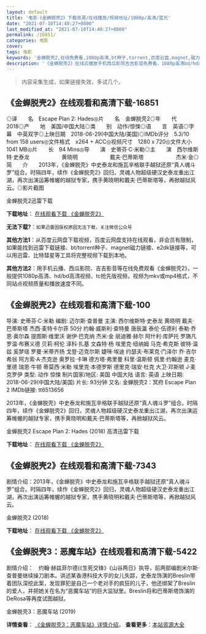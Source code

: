 ```yaml
---
layout: default
title: '电影《金蝉脱壳2》下载资源/在线播放/视频地址/1080p/高清/蓝光'
date: "2021-07-10T14:40:27+0800"
last_modified_at: "2021-07-10T14:40:27+0800"
permalink: /16851/
categories: 电影
cover:
tags: 电影
keywords: '金蝉脱壳2,在线免费看,1080p高清,bt种子,torrent,百度云盘,magnet,磁力链,迅雷下载资源'
description: '《金蝉脱壳2》在线云播放手机西瓜影院吉吉影音免费看，1080p高清bd/hd未删减完整版和tc抢先枪版，mkv/mp4格式，附带bt/torrent种子、magnet/磁力链、百度云盘、网盘资源迅雷下载链接'
---
```


>内容采集生成，如果链接失效，多试几个。


## 《金蝉脱壳2》在线观看和高清下载-16851

◎译　　名　Escape Plan 2: Hades◎片　　名　金蝉脱壳2◎年　　代　2018◎产　　地　美国/中国大陆◎类　　别　动作/惊悚◎语　　言　英语◎字　　幕　中英双字◎上映日期　2018-06-29(中国大陆/美国)◎IMDb评分　5.3/10 from 158 users◎文件格式　x264 + ACC◎视频尺寸　1280 x 720◎文件大小　1041 MB◎片　　长　94 Mins◎导　　演　史蒂芬·C·米勒◎主　　演　西尔维斯特·史泰龙　　　　　　黄晓明　　　　　　戴夫·巴蒂斯塔　　　　　　杰米·金◎简　　介　　2013年，《金蝉脱壳》中史泰龙和施瓦辛格联手越狱还原“真人魂斗罗”组合。时隔四年，续作《金蝉脱壳2》回归，灵魂人物超级硬汉史泰龙重出江湖，再次出演运筹帷幄的越狱专家，携手黄晓明和戴夫·巴蒂斯塔等，再掀越狱风云。◎影片截图


金蝉脱壳2迅雷下载

**下载地址**： [在线观看下载 《金蝉脱壳2》](https://www.993dy.com//vod-detail-id-30642.html) 


**无法下载?**：`如果迅雷因版权原因无法下载，关注微信公众号 `

**其他方法1**：从百度云网盘下载视频，百度云网盘支持在线观看，非会员有限制，如果能找到迅雷下载链接、bt/torrent种子、magnet磁力链接、e2dk链接等，可以用迅雷、比特彗星等工具将完整视频下载到本地。

**其他方法2**：用手机云播、西瓜影院、吉吉影音等在线免费观看《金蝉脱壳2》，一般提供1080p高清、hd/bd高清视频、tc抢先版视频，视频为mkv或mp4格式，不同站点视频质量和播放速度不同。


## 《金蝉脱壳2》在线观看和高清下载-100

导演: 史蒂芬·C·米勒 编剧: 迈尔斯·查普曼 主演: 西尔维斯特·史泰龙 黄晓明 戴夫·巴蒂斯塔 杰西·麦特卡尔菲 50分 约翰·威斯利·查特曼 唐辰瀛 泰伦·伍德利 泰勒·乔恩·奥尔森 提图斯·维里沃 谢伊·巴克纳 杰米·金 丽迪雅·赫尔 阿什利·库萨托 罗旖凡 罗温·布赛义德 贝莉·柯伦 泽科·扎基 文森特·杨 埃里克·纽纳姆 马克·希克斯 彼特·温兹 奚梦瑶 罗曼·米蒂齐扬 戈登·迈克尔斯 婕咪·埃迪 约瑟夫·布莱克·门泽尔 乔·吉尔希翁 阿方索·A·杰克逊 奥罗拉·卡琳 德方塔·弗里曼 科里·温斯顿 佩里·约翰逊 麦克·里德 瑞恩·牛顿 蒂莫西·米勒 埃里克·本德罗斯 德里克·瑞安·杜克 大卫·邓斯顿 J·麦克罗伊 类型: 动作 惊悚 制片国家/地区: 美国 中国大陆 语言: 英语 上映日期: 2018-06-29(中国大陆/美国) 片长: 93分钟 又名: 金蝉脱壳2：冥府 Escape Plan 2 IMDb链接: tt6513656

2013年，《金蝉脱壳》中史泰龙和施瓦辛格联手越狱还原“真人魂斗罗”组合。时隔四年，续作《金蝉脱壳2》回归，灵魂人物超级硬汉史泰龙重出江湖，再次出演运筹帷幄的越狱专家，携手黄晓明和戴夫·巴蒂斯塔等，再掀越狱风云。


金蝉脱壳2 Escape Plan 2: Hades (2018) 高清迅雷下载

**下载地址**： [在线观看下载 《金蝉脱壳2》](https://www.xl720.com/thunder/30700.html) 


## 《金蝉脱壳2》在线观看和高清下载-7343

剧情介绍：2013年，《金蝉脱壳》中史泰龙和施瓦辛格联手越狱还原“真人魂斗罗”组合。时隔四年，续作《金蝉脱壳2》回归，灵魂人物超级硬汉史泰龙重出江湖，再次出演运筹帷幄的越狱专家，携手黄晓明和戴夫·巴蒂斯塔等，再掀越狱风云。


金蝉脱壳2 (2018)

**下载地址**： [在线观看下载 《金蝉脱壳2》](https://www.btbtdy.me/btdy/dy13059.html) 


## 《金蝉脱壳3：恶魔车站》在线观看和高清下载-5422

剧情介绍：　约翰·赫兹菲尔德(《生死交锋》《山谷两日》执导，前两部编剧米尔斯·查普曼继续操刀剧本。讲述某香港科技大亨的女儿失踪，史泰龙饰演的Breslin带着团队深挖此案，发现罪犯是自己一个老对手的疯狂的儿子，他还绑架了Breslin的爱人，并把她关在名为“恶魔车站”的巨大监狱里。Breslin将和巴蒂斯塔饰演的DeRosa等再度试图越狱。


金蝉脱壳3：恶魔车站 (2019)

**详情查看**： [《金蝉脱壳3：恶魔车站》详情介绍](/movie/5422/)， **查看更多**：[本站资源大全](/movie/t/all/)

